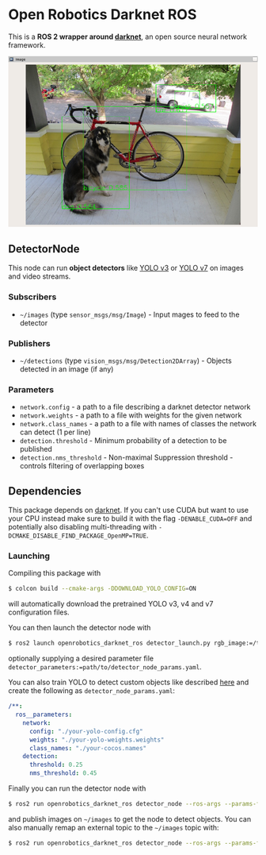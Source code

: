 # Open Robotics Darknet ROS

This is a **ROS 2 wrapper around [darknet](https://github.com/hank-ai/darknet)**, an open source neural network framework.

![Example image with bounding boxes created using darknet and the yolov3-tiny network](doc/example_darknet_yolov3-tiny.png)

## DetectorNode

This node can run **object detectors** like [YOLO v3](https://pjreddie.com/darknet/yolo/) or [YOLO v7](https://github.com/WongKinYiu/yolov7) on images and video streams.

### Subscribers

* `~/images` (type `sensor_msgs/msg/Image`) - Input mages to feed to the detector

### Publishers

* `~/detections` (type `vision_msgs/msg/Detection2DArray`) - Objects detected in an image (if any)

### Parameters

* `network.config` - a path to a file describing a darknet detector network
* `network.weights` - a path to a file with weights for the given network
* `network.class_names` - a path to a file with names of classes the network can detect (1 per line)
* `detection.threshold` - Minimum probability of a detection to be published
* `detection.nms_threshold` - Non-maximal Suppression threshold - controls filtering of overlapping boxes

## Dependencies

This package depends on [darknet](https://github.com/AlexeyAB/darknet). If you can't use CUDA but want to use your CPU instead make sure to build it with the flag `-DENABLE_CUDA=OFF` and potentially also disabling multi-threading with `-DCMAKE_DISABLE_FIND_PACKAGE_OpenMP=TRUE`.

### Launching

Compiling this package with

```bash
$ colcon build --cmake-args -DDOWNLOAD_YOLO_CONFIG=ON
```

will automatically download the pretrained YOLO v3, v4 and v7 configuration files.

You can then launch the detector node with

```bash
$ ros2 launch openrobotics_darknet_ros detector_launch.py rgb_image:=/topic
```

optionally supplying a desired parameter file `detector_parameters:=path/to/detector_node_params.yaml`.

You can also train YOLO to detect custom objects like described [here](https://github.com/AlexeyAB/darknet#how-to-train-tiny-yolo-to-detect-your-custom-objects) and create the following as `detector_node_params.yaml`:

```yaml
/**:
  ros__parameters:
    network:
      config: "./your-yolo-config.cfg"
      weights: "./your-yolo-weights.weights"
      class_names: "./your-cocos.names"
    detection:
      threshold: 0.25
      nms_threshold: 0.45
```

Finally you can run the detector node with

```bash
$ ros2 run openrobotics_darknet_ros detector_node --ros-args --params-file path/to/detector_node_params.yaml
```

and publish images on `~/images` to get the node to detect objects. You can also manually remap an external topic to the `~/images` topic with:

```bash
$ ros2 run openrobotics_darknet_ros detector_node --ros-args --params-file path/to/detector_node_params.yaml -r '~/images:=/your/camera/topic'
```


